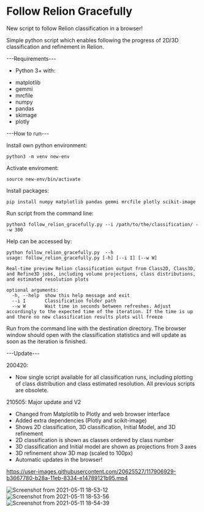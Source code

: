 # Follow Relion Gracefully
New script to follow Relion classification in a browser!

Simple python script which enables following the progress of 2D/3D classification and refinement in Relion.

---Requirements---
* Python 3+ with:
+ matplotlib
+ gemmi
+ mrcfile
+ numpy
+ pandas
+ skimage
+ plotly

---How to run---

Install own python environment:
```
python3 -m venv new-env
```
Activate enviroment:
```
source new-env/bin/activate
```
Install packages:
```
pip install numpy matplotlib pandas gemmi mrcfile plotly scikit-image
```
Run script from the command line:
```
python3 follow_relion_gracefully.py --i /path/to/the/classification/ --w 300
```
Help can be accessed by:
```
python follow_relion_gracefully.py  --h
usage: follow_relion_gracefully.py [-h] [--i I] [--w W]

Real-time preview Relion classification output from Class2D, Class3D, and Refine3D jobs, including volume projections, class distributions, and estimated resolution plots

optional arguments:
  -h, --help  show this help message and exit
  --i I       Classification folder path
  --w W       Wait time in seconds between refreshes. Adjust accordingly to the expected time of the iteration. If the time is up and there no new classification results plots will freeze
```

Run from the command line with the destination directory. The browser window should open with the classification statistics and will update as soon as the iteration is finished.

---Update---

200420: 
+ Now single script available for all classification runs, including plotting of class distribution and class estimated resolution. All previous scripts are obsolete. 

210505: Major update and V2
+ Changed from Matplotlib to Plotly and web browser interface
+ Added extra dependencies (Plotly and scikit-image)
+ Shows 2D classification, 3D classification, Initial Model, and 3D refinement
+ 2D classification is shown as classes ordered by class number
+ 3D classification and Initial model are shown as projections from 3 axes
+ 3D refinement show 3D map (scaled to 100px)
+ Automatic updates in the browser!


https://user-images.githubusercontent.com/20625527/117906929-b3667780-b28a-11eb-8334-e14789121b95.mp4



![Screenshot from 2021-05-11 18-53-12](https://user-images.githubusercontent.com/20625527/117906888-9e89e400-b28a-11eb-9067-43a533543836.png)
![Screenshot from 2021-05-11 18-53-56](https://user-images.githubusercontent.com/20625527/117906898-a21d6b00-b28a-11eb-82ff-e9f1400594e8.png)
![Screenshot from 2021-05-11 18-54-39](https://user-images.githubusercontent.com/20625527/117906913-ab0e3c80-b28a-11eb-97dc-a650cb979c0d.png)



